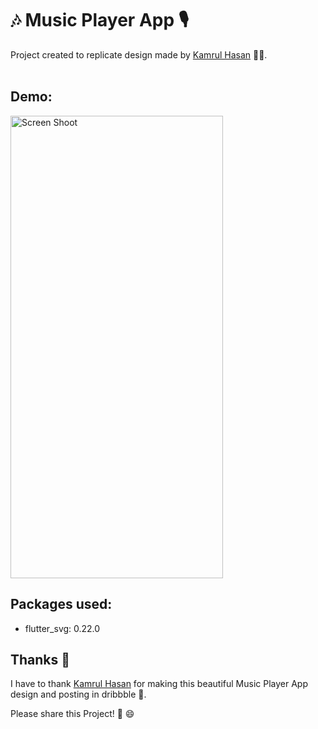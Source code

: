 # 🎶 Music Player App 🎙

Project created to replicate design made by [Kamrul Hasan](https://dribbble.com/kamrul-Hasan) 👨‍🎓.
<br/><br/>

## Demo:

<img src="https://raw.githubusercontent.com/Mosarto/musicplayerapp/main/demo/demo.gif" width="340" height="740" title="Screen Shoot">

## Packages used:

- flutter_svg: 0.22.0

## Thanks 👏

I have to thank [Kamrul Hasan](https://dribbble.com/kamrul-Hasan) for making this beautiful Music Player App design and posting in dribbble 🌈.

Please share this Project! 🤝 😄
